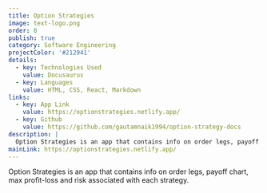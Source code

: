 ```yaml
---
title: Option Strategies
image: text-logo.png
order: 8
publish: true
category: Software Engineering
projectColor: '#212941'
details:
  - key: Technologies Used
    value: Docusaurus
  - key: Languages
    value: HTML, CSS, React, Markdown
links:
  - key: App Link
    value: https://optionstrategies.netlify.app/
  - key: Github
    value: https://github.com/gautamnaik1994/option-strategy-docs
description: |
  Option Strategies is an app that contains info on order legs, payoff chart, max profit-loss and risk associated with each strategy.
mainLink: https://optionstrategies.netlify.app/
---
```


Option Strategies is an app that contains info on order legs, payoff chart, max profit-loss and risk associated with each strategy.
